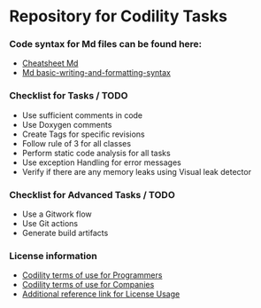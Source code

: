 # Repository for Codility Tasks

### Code syntax for Md files can be found here:
- [Cheatsheet Md](https://github.com/adam-p/markdown-here/wiki/Markdown-Cheatsheet)
- [Md basic-writing-and-formatting-syntax](https://help.github.com/en/github/writing-on-github/basic-writing-and-formatting-syntax)

### Checklist for Tasks / TODO
- Use sufficient comments in code
- Use Doxygen comments
- Create Tags for specific revisions
- Follow rule of 3 for all classes
- Perform static code analysis for all tasks
- Use exception Handling for error messages
- Verify if there are any memory leaks using Visual leak detector

### Checklist for Advanced Tasks / TODO
- Use a Gitwork flow
- Use Git actions 
- Generate build artifacts 

### License information
- [Codility terms of use for Programmers](https://app.codility.com/terms-of-service-for-programmers/) 
- [Codility terms of use for Companies](https://app.codility.com/terms-of-service-for-companies/)
- [Additional reference link for License Usage](https://www.martinkysel.com/codility-solutions/)

